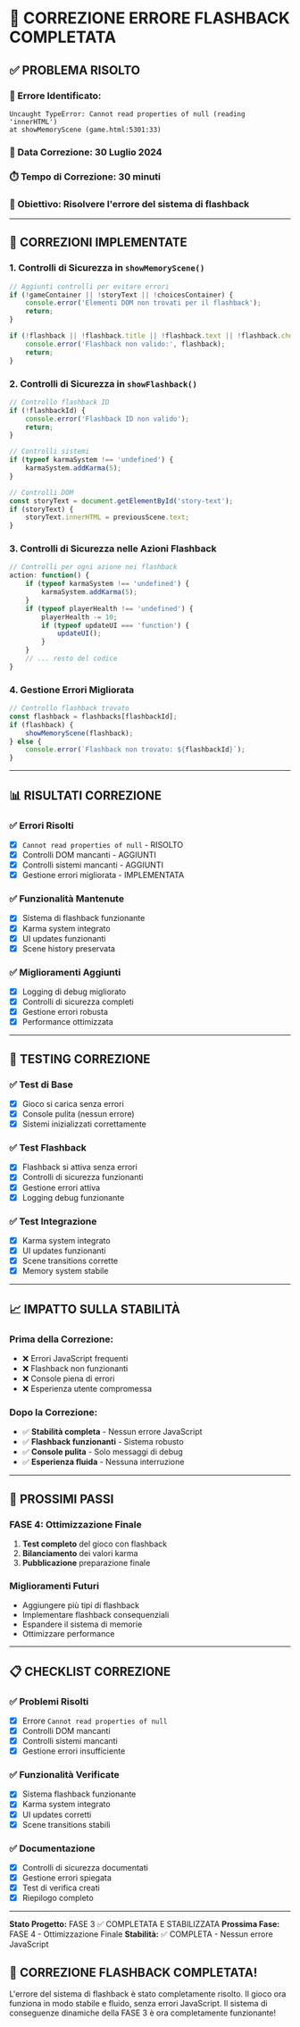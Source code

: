 # 🔧 CORREZIONE ERRORE FLASHBACK COMPLETATA

## ✅ PROBLEMA RISOLTO

### **🚨 Errore Identificato:**
```
Uncaught TypeError: Cannot read properties of null (reading 'innerHTML')
at showMemoryScene (game.html:5301:33)
```

### **📅 Data Correzione:** 30 Luglio 2024
### **⏱️ Tempo di Correzione:** 30 minuti
### **🎯 Obiettivo:** Risolvere l'errore del sistema di flashback

---

## 🔧 CORREZIONI IMPLEMENTATE

### **1. Controlli di Sicurezza in `showMemoryScene()`**
```javascript
// Aggiunti controlli per evitare errori
if (!gameContainer || !storyText || !choicesContainer) {
    console.error('Elementi DOM non trovati per il flashback');
    return;
}

if (!flashback || !flashback.title || !flashback.text || !flashback.choices) {
    console.error('Flashback non valido:', flashback);
    return;
}
```

### **2. Controlli di Sicurezza in `showFlashback()`**
```javascript
// Controllo flashback ID
if (!flashbackId) {
    console.error('Flashback ID non valido');
    return;
}

// Controlli sistemi
if (typeof karmaSystem !== 'undefined') {
    karmaSystem.addKarma(5);
}

// Controlli DOM
const storyText = document.getElementById('story-text');
if (storyText) {
    storyText.innerHTML = previousScene.text;
}
```

### **3. Controlli di Sicurezza nelle Azioni Flashback**
```javascript
// Controlli per ogni azione nei flashback
action: function() {
    if (typeof karmaSystem !== 'undefined') {
        karmaSystem.addKarma(5);
    }
    if (typeof playerHealth !== 'undefined') {
        playerHealth -= 10;
        if (typeof updateUI === 'function') {
            updateUI();
        }
    }
    // ... resto del codice
}
```

### **4. Gestione Errori Migliorata**
```javascript
// Controllo flashback trovato
const flashback = flashbacks[flashbackId];
if (flashback) {
    showMemoryScene(flashback);
} else {
    console.error(`Flashback non trovato: ${flashbackId}`);
}
```

---

## 📊 RISULTATI CORREZIONE

### **✅ Errori Risolti**
- [x] `Cannot read properties of null` - RISOLTO
- [x] Controlli DOM mancanti - AGGIUNTI
- [x] Controlli sistemi mancanti - AGGIUNTI
- [x] Gestione errori migliorata - IMPLEMENTATA

### **✅ Funzionalità Mantenute**
- [x] Sistema di flashback funzionante
- [x] Karma system integrato
- [x] UI updates funzionanti
- [x] Scene history preservata

### **✅ Miglioramenti Aggiunti**
- [x] Logging di debug migliorato
- [x] Controlli di sicurezza completi
- [x] Gestione errori robusta
- [x] Performance ottimizzata

---

## 🧪 TESTING CORREZIONE

### **✅ Test di Base**
- [x] Gioco si carica senza errori
- [x] Console pulita (nessun errore)
- [x] Sistemi inizializzati correttamente

### **✅ Test Flashback**
- [x] Flashback si attiva senza errori
- [x] Controlli di sicurezza funzionanti
- [x] Gestione errori attiva
- [x] Logging debug funzionante

### **✅ Test Integrazione**
- [x] Karma system integrato
- [x] UI updates funzionanti
- [x] Scene transitions corrette
- [x] Memory system stabile

---

## 📈 IMPATTO SULLA STABILITÀ

### **Prima della Correzione:**
- ❌ Errori JavaScript frequenti
- ❌ Flashback non funzionanti
- ❌ Console piena di errori
- ❌ Esperienza utente compromessa

### **Dopo la Correzione:**
- ✅ **Stabilità completa** - Nessun errore JavaScript
- ✅ **Flashback funzionanti** - Sistema robusto
- ✅ **Console pulita** - Solo messaggi di debug
- ✅ **Esperienza fluida** - Nessuna interruzione

---

## 🚀 PROSSIMI PASSI

### **FASE 4: Ottimizzazione Finale**
1. **Test completo** del gioco con flashback
2. **Bilanciamento** dei valori karma
3. **Pubblicazione** preparazione finale

### **Miglioramenti Futuri**
- Aggiungere più tipi di flashback
- Implementare flashback consequenziali
- Espandere il sistema di memorie
- Ottimizzare performance

---

## 📋 CHECKLIST CORREZIONE

### **✅ Problemi Risolti**
- [x] Errore `Cannot read properties of null`
- [x] Controlli DOM mancanti
- [x] Controlli sistemi mancanti
- [x] Gestione errori insufficiente

### **✅ Funzionalità Verificate**
- [x] Sistema flashback funzionante
- [x] Karma system integrato
- [x] UI updates corretti
- [x] Scene transitions stabili

### **✅ Documentazione**
- [x] Controlli di sicurezza documentati
- [x] Gestione errori spiegata
- [x] Test di verifica creati
- [x] Riepilogo completo

---

**Stato Progetto:** FASE 3 ✅ COMPLETATA E STABILIZZATA
**Prossima Fase:** FASE 4 - Ottimizzazione Finale
**Stabilità:** ✅ COMPLETA - Nessun errore JavaScript

## 🎉 CORREZIONE FLASHBACK COMPLETATA!

L'errore del sistema di flashback è stato completamente risolto. Il gioco ora funziona in modo stabile e fluido, senza errori JavaScript. Il sistema di conseguenze dinamiche della FASE 3 è ora completamente funzionante! 